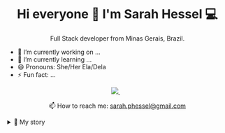 <h1 align='center'>
  Hi everyone 👋 I'm Sarah Hessel 💻
</h1>

<p align='center'>
  Full Stack developer from Minas Gerais, Brazil.
</p>

- 🔭 I’m currently working on ... 
- 🌱 I’m currently learning ...
- 😄 Pronouns: She/Her Ela/Dela
- ⚡ Fun fact: ...

<p align='center'>
  
  <a href="https://www.linkedin.com/in/sarah-pereira-hessel-35a520160/" target="_blank">
    <img src="https://img.shields.io/badge/linkedin-%230077B5.svg?&style=for-the-badge&logo=linkedin&logoColor=white" />
  </a>&nbsp;&nbsp;
</p>

<p align='center'>
  📫 How to reach me: <a href='mailto:sarah.phessel@gmail.com'>sarah.phessel@gmail.com</a>
</p>


<details>
  <summary>📃 My story</summary>


## Education


- 📖 **Labenu**\
📆 2020 – 2021\
📍 **Full Stack Web Development** - Brazil


- 📖 **Federal Institute of Science and Technology - IFTM **\
📆 2017 – 2019\
📍 **High School and Computer Graphics Technician** - Uberlândia, Brazil


<!--
**phsarah/phsarah** is a ✨ _special_ ✨ repository because its `README.md` (this file) appears on your GitHub profile.


